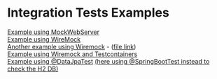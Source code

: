# Integration Tests Examples

[Example using MockWebServer](https://github.com/brunosantanati/spring-examples/blob/master/demo/src/test/kotlin/com/example/demo/http/client/PostServiceTest.kt)  
[Example using WireMock](https://github.com/brunosantanati/spring-testing/blob/master/src/test/java/example/weather/WeatherClientIntegrationTest.java)  
[Another example using Wiremock](https://github.com/brunosantanati/spring-examples/commit/e8b7039d4e604b44327fcc7eaee5da90a44f52b9) - ([file link](https://github.com/brunosantanati/spring-examples/blob/master/feign-example/src/test/kotlin/com/example/feign/example/feign/BookClient2Test.kt))  
[Example using Wiremock and Testcontainers](https://github.com/brunosantanati/java-crud-gh-actions/blob/main/src/test/java/me/brunosantana/integration/controller/AlbumControllerTest.java)  
[Example using @DataJpaTest](https://github.com/brunosantanati/spring-testing/blob/spring-boot-2.2/src/test/java/example/person/PersonRepositoryIntegrationTest.java) [(here using @SpringBootTest instead to check the H2 DB)](https://github.com/brunosantanati/spring-testing/blob/master/src/test/java/example/person/PersonRepositoryIntegrationTest.java)  
